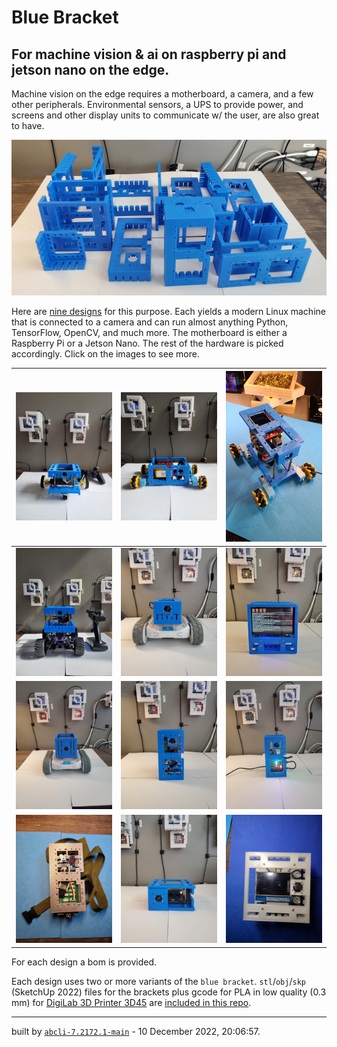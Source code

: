 # Blue Bracket

## For machine vision & ai on raspberry pi and jetson nano on the edge.

Machine vision on the edge requires a motherboard, a camera, and a few other peripherals. Environmental sensors, a UPS to provide power, and screens and other display units to communicate w/ the user, are also great to have.

[![image](images/marquee.jpg)](brackets)

Here are [nine designs](designs) for this purpose. Each yields a modern Linux machine that is connected to a camera and can run almost anything Python, TensorFlow, OpenCV, and much more. The motherboard is either a Raspberry Pi or a Jetson Nano. The rest of the hardware is picked accordingly. Click on the images to see more.

| [![image](images/blue-jetbot-1.jpg)](designs/blue-jetbot.md) | [![image](images/blue-buggy-1.jpg)](designs/blue-buggy.md) | [![image](images/blue-buggy-2-1.jpg)](designs/blue-buggy-2.md) |
| --- | --- | --- |
| [![image](images/blue-donkey-1.jpg)](designs/blue-donkey.md) | [![image](images/blue1-1.jpg)](designs/blue1.md) | [![image](images/blue3-1.jpg)](designs/blue3.md) |
| [![image](images/blue4-1.jpg)](designs/blue4.md) | [![image](images/chenar-grove-1.jpg)](designs/chenar-grove.md) | [![image](images/cube-1.jpg)](designs/cube.md) |
| [![image](images/dec82-1.jpg)](designs/dec82.md) | [![image](images/eye_nano-1.jpg)](designs/eye_nano.md) | [![image](images/portal-1.jpg)](designs/portal.md) |

For each design a bom is provided.

Each design uses two or more variants of the `blue bracket`. `stl`/`obj`/`skp` (SketchUp 2022) files for the brackets plus gcode for PLA in low quality (0.3 mm) for [DigiLab 3D Printer 3D45](https://3pitech.com/products/dremel-digilab-3d45-3d-printer) are [included in this repo](brackets).

---
built by [`abcli-7.2172.1-main`](https://github.com/kamangir/awesome-bash-cli) - 10 December 2022, 20:06:57.

